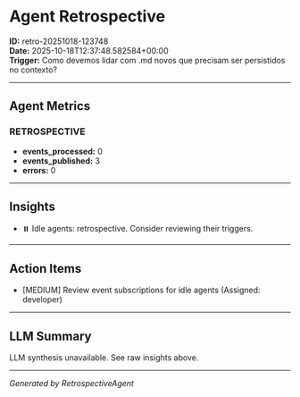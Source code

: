 # Agent Retrospective
**ID:** retro-20251018-123748  
**Date:** 2025-10-18T12:37:48.582584+00:00  
**Trigger:** Como devemos lidar com .md novos que precisam ser persistidos no contexto?

---

## Agent Metrics

### RETROSPECTIVE
- **events_processed:** 0
- **events_published:** 3
- **errors:** 0

---

## Insights

- ⏸️ Idle agents: retrospective. Consider reviewing their triggers.

---

## Action Items

- [MEDIUM] Review event subscriptions for idle agents (Assigned: developer)

---

## LLM Summary

LLM synthesis unavailable. See raw insights above.

---

*Generated by RetrospectiveAgent*
